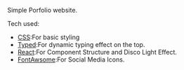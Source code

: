 Simple Porfolio website.

Tech used:
* [CSS](https://developer.mozilla.org/en-US/docs/Web/CSS):For basic styling
* [Typed](https://www.npmjs.com/package/react-typed):For dynamic typing effect on the top.
* [React](https://reactjs.org/):For Component Structure and Disco Light Effect.
* [FontAwsome](https://fontawesome.com/how-to-use/on-the-web/using-with/react):For Social Media Icons.

